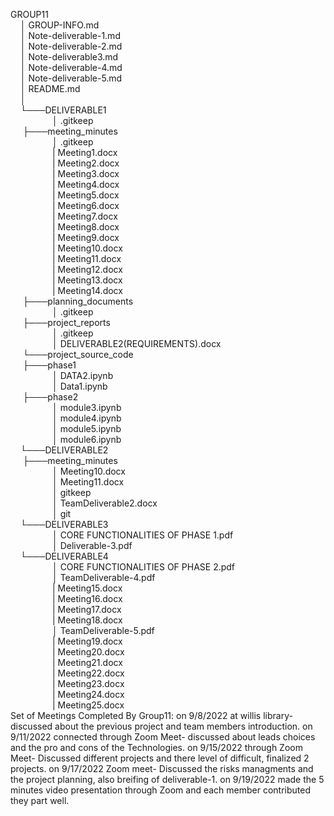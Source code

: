 GROUP11<br>
&nbsp;&nbsp;&nbsp;&nbsp;│   GROUP-INFO.md<br>
&nbsp;&nbsp;&nbsp;&nbsp;│   Note-deliverable-1.md<br>
&nbsp;&nbsp;&nbsp;&nbsp;│   Note-deliverable-2.md<br>
&nbsp;&nbsp;&nbsp;&nbsp;│   Note-deliverable3.md<br>
&nbsp;&nbsp;&nbsp;&nbsp;│   Note-deliverable-4.md<br>
&nbsp;&nbsp;&nbsp;&nbsp;│   Note-deliverable-5.md<br>
&nbsp;&nbsp;&nbsp;&nbsp;│   README.md<br>
&nbsp;&nbsp;&nbsp;&nbsp;│<br>
&nbsp;&nbsp;&nbsp;&nbsp;└───DELIVERABLE1<br>
&nbsp;&nbsp;&nbsp;&nbsp;&nbsp;&nbsp;&nbsp;&nbsp;&nbsp;&nbsp;&nbsp;&nbsp;&nbsp;&nbsp;&nbsp;&nbsp;    │   .gitkeep<br>
 &nbsp;&nbsp;&nbsp;&nbsp;   ├───meeting_minutes<br>
&nbsp;&nbsp;&nbsp;&nbsp;&nbsp;&nbsp;&nbsp;&nbsp;&nbsp;&nbsp;&nbsp;&nbsp;&nbsp;&nbsp;&nbsp;&nbsp;     │       .gitkeep<br>
&nbsp;&nbsp;&nbsp;&nbsp;&nbsp;&nbsp;&nbsp;&nbsp;&nbsp;&nbsp;&nbsp;&nbsp;&nbsp;&nbsp;&nbsp;&nbsp;     |       Meeting1.docx<br>
&nbsp;&nbsp;&nbsp;&nbsp;&nbsp;&nbsp;&nbsp;&nbsp;&nbsp;&nbsp;&nbsp;&nbsp;&nbsp;&nbsp;&nbsp;&nbsp;     |       Meeting2.docx<br>
&nbsp;&nbsp;&nbsp;&nbsp;&nbsp;&nbsp;&nbsp;&nbsp;&nbsp;&nbsp;&nbsp;&nbsp;&nbsp;&nbsp;&nbsp;&nbsp;     |       Meeting3.docx<br>
&nbsp;&nbsp;&nbsp;&nbsp;&nbsp;&nbsp;&nbsp;&nbsp;&nbsp;&nbsp;&nbsp;&nbsp;&nbsp;&nbsp;&nbsp;&nbsp;     |       Meeting4.docx<br>
&nbsp;&nbsp;&nbsp;&nbsp;&nbsp;&nbsp;&nbsp;&nbsp;&nbsp;&nbsp;&nbsp;&nbsp;&nbsp;&nbsp;&nbsp;&nbsp;     |       Meeting5.docx<br>
&nbsp;&nbsp;&nbsp;&nbsp;&nbsp;&nbsp;&nbsp;&nbsp;&nbsp;&nbsp;&nbsp;&nbsp;&nbsp;&nbsp;&nbsp;&nbsp;     |       Meeting6.docx<br>
&nbsp;&nbsp;&nbsp;&nbsp;&nbsp;&nbsp;&nbsp;&nbsp;&nbsp;&nbsp;&nbsp;&nbsp;&nbsp;&nbsp;&nbsp;&nbsp;     |       Meeting7.docx<br>
&nbsp;&nbsp;&nbsp;&nbsp;&nbsp;&nbsp;&nbsp;&nbsp;&nbsp;&nbsp;&nbsp;&nbsp;&nbsp;&nbsp;&nbsp;&nbsp;     |       Meeting8.docx<br>
&nbsp;&nbsp;&nbsp;&nbsp;&nbsp;&nbsp;&nbsp;&nbsp;&nbsp;&nbsp;&nbsp;&nbsp;&nbsp;&nbsp;&nbsp;&nbsp;     |       Meeting9.docx<br>
&nbsp;&nbsp;&nbsp;&nbsp;&nbsp;&nbsp;&nbsp;&nbsp;&nbsp;&nbsp;&nbsp;&nbsp;&nbsp;&nbsp;&nbsp;&nbsp;     |       Meeting10.docx<br>
&nbsp;&nbsp;&nbsp;&nbsp;&nbsp;&nbsp;&nbsp;&nbsp;&nbsp;&nbsp;&nbsp;&nbsp;&nbsp;&nbsp;&nbsp;&nbsp;     |       Meeting11.docx<br>
&nbsp;&nbsp;&nbsp;&nbsp;&nbsp;&nbsp;&nbsp;&nbsp;&nbsp;&nbsp;&nbsp;&nbsp;&nbsp;&nbsp;&nbsp;&nbsp;     |       Meeting12.docx<br>
&nbsp;&nbsp;&nbsp;&nbsp;&nbsp;&nbsp;&nbsp;&nbsp;&nbsp;&nbsp;&nbsp;&nbsp;&nbsp;&nbsp;&nbsp;&nbsp;     |       Meeting13.docx<br>
&nbsp;&nbsp;&nbsp;&nbsp;&nbsp;&nbsp;&nbsp;&nbsp;&nbsp;&nbsp;&nbsp;&nbsp;&nbsp;&nbsp;&nbsp;&nbsp;    |       Meeting14.docx<br>
 &nbsp;&nbsp;&nbsp;&nbsp;     ├───planning_documents<br>
 &nbsp;&nbsp;&nbsp;&nbsp;&nbsp;&nbsp;&nbsp;&nbsp;&nbsp;&nbsp;&nbsp;&nbsp;&nbsp;&nbsp;&nbsp;&nbsp;   │       .gitkeep<br>
 &nbsp;&nbsp;&nbsp;&nbsp;     ├───project_reports<br>
&nbsp;&nbsp;&nbsp;&nbsp;&nbsp;&nbsp;&nbsp;&nbsp;&nbsp;&nbsp;&nbsp;&nbsp;&nbsp;&nbsp;&nbsp;&nbsp;    │       .gitkeep<br>
&nbsp;&nbsp;&nbsp;&nbsp;&nbsp;&nbsp;&nbsp;&nbsp;&nbsp;&nbsp;&nbsp;&nbsp;&nbsp;&nbsp;&nbsp;&nbsp;    │       DELIVERABLE2(REQUIREMENTS).docx<br>
 &nbsp;&nbsp;&nbsp;&nbsp;     └───project_source_code<br>
  &nbsp;&nbsp;&nbsp;&nbsp;   ├───phase1<br>
  &nbsp;&nbsp;&nbsp;&nbsp;&nbsp;&nbsp;&nbsp;&nbsp;&nbsp;&nbsp;&nbsp;&nbsp;&nbsp;&nbsp;&nbsp;&nbsp;    │         DATA2.ipynb<br>
&nbsp;&nbsp;&nbsp;&nbsp;&nbsp;&nbsp;&nbsp;&nbsp;&nbsp;&nbsp;&nbsp;&nbsp;&nbsp;&nbsp;&nbsp;&nbsp;    │         Data1.ipynb<br>
&nbsp;&nbsp;&nbsp;&nbsp;   ├───phase2<br>
  &nbsp;&nbsp;&nbsp;&nbsp;&nbsp;&nbsp;&nbsp;&nbsp;&nbsp;&nbsp;&nbsp;&nbsp;&nbsp;&nbsp;&nbsp;&nbsp;    │         module3.ipynb<br>
  &nbsp;&nbsp;&nbsp;&nbsp;&nbsp;&nbsp;&nbsp;&nbsp;&nbsp;&nbsp;&nbsp;&nbsp;&nbsp;&nbsp;&nbsp;&nbsp;    │         module4.ipynb<br>
  &nbsp;&nbsp;&nbsp;&nbsp;&nbsp;&nbsp;&nbsp;&nbsp;&nbsp;&nbsp;&nbsp;&nbsp;&nbsp;&nbsp;&nbsp;&nbsp;    │         module5.ipynb<br>
  &nbsp;&nbsp;&nbsp;&nbsp;&nbsp;&nbsp;&nbsp;&nbsp;&nbsp;&nbsp;&nbsp;&nbsp;&nbsp;&nbsp;&nbsp;&nbsp;    │         module6.ipynb<br>
&nbsp;&nbsp;&nbsp;&nbsp;└───DELIVERABLE2<br>
 &nbsp;&nbsp;&nbsp;&nbsp;   ├───meeting_minutes<br>
 &nbsp;&nbsp;&nbsp;&nbsp;&nbsp;&nbsp;&nbsp;&nbsp;&nbsp;&nbsp;&nbsp;&nbsp;&nbsp;&nbsp;&nbsp;&nbsp;     │       Meeting10.docx<br>
 &nbsp;&nbsp;&nbsp;&nbsp;&nbsp;&nbsp;&nbsp;&nbsp;&nbsp;&nbsp;&nbsp;&nbsp;&nbsp;&nbsp;&nbsp;&nbsp;     │       Meeting11.docx<br>
 &nbsp;&nbsp;&nbsp;&nbsp;&nbsp;&nbsp;&nbsp;&nbsp;&nbsp;&nbsp;&nbsp;&nbsp;&nbsp;&nbsp;&nbsp;&nbsp;     │       gitkeep<br>
&nbsp;&nbsp;&nbsp;&nbsp;&nbsp;&nbsp;&nbsp;&nbsp;&nbsp;&nbsp;&nbsp;&nbsp;&nbsp;&nbsp;&nbsp;&nbsp;    │   TeamDeliverable2.docx<br>
&nbsp;&nbsp;&nbsp;&nbsp;&nbsp;&nbsp;&nbsp;&nbsp;&nbsp;&nbsp;&nbsp;&nbsp;&nbsp;&nbsp;&nbsp;&nbsp;    │   git<br>
&nbsp;&nbsp;&nbsp;&nbsp;└───DELIVERABLE3<br>
&nbsp;&nbsp;&nbsp;&nbsp;&nbsp;&nbsp;&nbsp;&nbsp;&nbsp;&nbsp;&nbsp;&nbsp;&nbsp;&nbsp;&nbsp;&nbsp;    │   CORE FUNCTIONALITIES OF PHASE 1.pdf<br>
&nbsp;&nbsp;&nbsp;&nbsp;&nbsp;&nbsp;&nbsp;&nbsp;&nbsp;&nbsp;&nbsp;&nbsp;&nbsp;&nbsp;&nbsp;&nbsp;    │   Deliverable-3.pdf<br>
&nbsp;&nbsp;&nbsp;&nbsp;└───DELIVERABLE4<br>
&nbsp;&nbsp;&nbsp;&nbsp;&nbsp;&nbsp;&nbsp;&nbsp;&nbsp;&nbsp;&nbsp;&nbsp;&nbsp;&nbsp;&nbsp;&nbsp;    │   CORE FUNCTIONALITIES OF PHASE 2.pdf<br>
&nbsp;&nbsp;&nbsp;&nbsp;&nbsp;&nbsp;&nbsp;&nbsp;&nbsp;&nbsp;&nbsp;&nbsp;&nbsp;&nbsp;&nbsp;&nbsp;    │   TeamDeliverable-4.pdf<br>
&nbsp;&nbsp;&nbsp;&nbsp;&nbsp;&nbsp;&nbsp;&nbsp;&nbsp;&nbsp;&nbsp;&nbsp;&nbsp;&nbsp;&nbsp;&nbsp;     |       Meeting15.docx<br>
&nbsp;&nbsp;&nbsp;&nbsp;&nbsp;&nbsp;&nbsp;&nbsp;&nbsp;&nbsp;&nbsp;&nbsp;&nbsp;&nbsp;&nbsp;&nbsp;     |       Meeting16.docx<br>
&nbsp;&nbsp;&nbsp;&nbsp;&nbsp;&nbsp;&nbsp;&nbsp;&nbsp;&nbsp;&nbsp;&nbsp;&nbsp;&nbsp;&nbsp;&nbsp;     |       Meeting17.docx<br>
&nbsp;&nbsp;&nbsp;&nbsp;&nbsp;&nbsp;&nbsp;&nbsp;&nbsp;&nbsp;&nbsp;&nbsp;&nbsp;&nbsp;&nbsp;&nbsp;     |       Meeting18.docx<br>
&nbsp;&nbsp;&nbsp;&nbsp;&nbsp;&nbsp;&nbsp;&nbsp;&nbsp;&nbsp;&nbsp;&nbsp;&nbsp;&nbsp;&nbsp;&nbsp;    │   TeamDeliverable-5.pdf<br>
&nbsp;&nbsp;&nbsp;&nbsp;&nbsp;&nbsp;&nbsp;&nbsp;&nbsp;&nbsp;&nbsp;&nbsp;&nbsp;&nbsp;&nbsp;&nbsp;     |       Meeting19.docx<br>
&nbsp;&nbsp;&nbsp;&nbsp;&nbsp;&nbsp;&nbsp;&nbsp;&nbsp;&nbsp;&nbsp;&nbsp;&nbsp;&nbsp;&nbsp;&nbsp;     |       Meeting20.docx<br>
&nbsp;&nbsp;&nbsp;&nbsp;&nbsp;&nbsp;&nbsp;&nbsp;&nbsp;&nbsp;&nbsp;&nbsp;&nbsp;&nbsp;&nbsp;&nbsp;     |       Meeting21.docx<br>
&nbsp;&nbsp;&nbsp;&nbsp;&nbsp;&nbsp;&nbsp;&nbsp;&nbsp;&nbsp;&nbsp;&nbsp;&nbsp;&nbsp;&nbsp;&nbsp;     |       Meeting22.docx<br>
&nbsp;&nbsp;&nbsp;&nbsp;&nbsp;&nbsp;&nbsp;&nbsp;&nbsp;&nbsp;&nbsp;&nbsp;&nbsp;&nbsp;&nbsp;&nbsp;     |       Meeting23.docx<br>
&nbsp;&nbsp;&nbsp;&nbsp;&nbsp;&nbsp;&nbsp;&nbsp;&nbsp;&nbsp;&nbsp;&nbsp;&nbsp;&nbsp;&nbsp;&nbsp;     |       Meeting24.docx<br>
&nbsp;&nbsp;&nbsp;&nbsp;&nbsp;&nbsp;&nbsp;&nbsp;&nbsp;&nbsp;&nbsp;&nbsp;&nbsp;&nbsp;&nbsp;&nbsp;     |       Meeting25.docx<br>
Set of Meetings Completed By Group11:
        on 9/8/2022 at willis library- discussed about the previous project  and team members introduction.
        on 9/11/2022 connected through Zoom Meet- discussed about leads choices and the pro and cons of the Technologies.
        on 9/15/2022 through Zoom Meet- Discussed different projects and there level of difficult, finalized 2 projects.
        on 9/17/2022 Zoom meet- Discussed the risks managments and the project planning, also breifing of deliverable-1.
        on 9/19/2022 made the 5 minutes video presentation through Zoom and each member contributed they part well.
